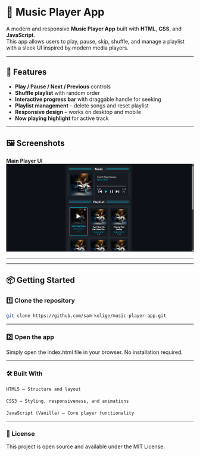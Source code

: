 # 🎵 Music Player App

A modern and responsive **Music Player App** built with **HTML**, **CSS**, and **JavaScript**.  
This app allows users to play, pause, skip, shuffle, and manage a playlist with a sleek UI inspired by modern media players.

---

## 🚀 Features
- **Play / Pause / Next / Previous** controls  
- **Shuffle playlist** with random order  
- **Interactive progress bar** with draggable handle for seeking  
- **Playlist management** – delete songs and reset playlist  
- **Responsive design** – works on desktop and mobile  
- **Now playing highlight** for active track  

---

## 🖼️ Screenshots

**Main Player UI**  
![Music Player Screenshot](Screenshot.png)

---


---

## 📦 Getting Started

### 1️⃣ Clone the repository
```bash
git clone https://github.com/sam-kolige/music-player-app.git 
```
---

### 2️⃣ Open the app

Simply open the index.html file in your browser. No installation required.

---

### 🛠️ Built With

    HTML5 – Structure and layout

    CSS3 – Styling, responsiveness, and animations

    JavaScript (Vanilla) – Core player functionality

---

### 📜 License

This project is open source and available under the MIT License.


